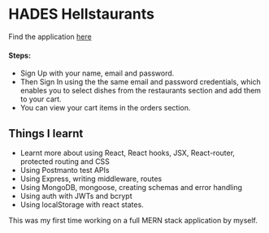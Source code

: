 # HADES Hellstaurants

Find the application [here](https://hellstaurants.vercel.app/)
#### Steps: 
- Sign Up with your name, email and password. 
- Then Sign In using the the same email and password credentials, which enables you to select dishes from the restaurants section and add them to your cart.
- You can view your cart items in the orders section.

 
## Things I learnt
- Learnt more about using React, React hooks, JSX, React-router, protected routing and CSS
- Using Postmanto test APIs 
- Using Express, writing middleware, routes
- Using MongoDB, mongoose, creating schemas and error handling
- Using auth with JWTs and bcrypt
- Using localStorage with react states.
 
This was my first time working on a full MERN stack application by myself.

